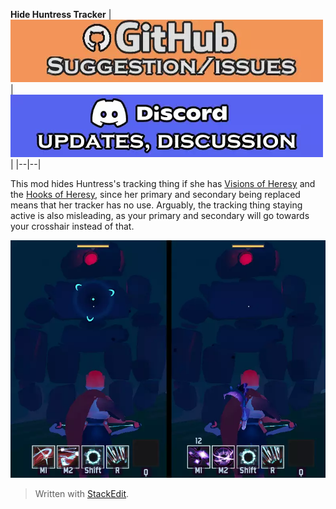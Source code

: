 ﻿**Hide Huntress Tracker**
| [![github issues/request link](https://raw.githubusercontent.com/DestroyedClone/PoseHelper/master/PoseHelper/github_link.webp)](https://github.com/DestroyedClone/PoseHelper/issues) | [![discord invite](https://raw.githubusercontent.com/DestroyedClone/PoseHelper/master/PoseHelper/discord_link.webp)](https://discord.gg/DpHu3qXMHK) |
|--|--|

This mod hides Huntress's tracking thing if she has [Visions of Heresy](https://riskofrain2.fandom.com/wiki/Visions_of_Heresy) and the [Hooks of Heresy](https://riskofrain2.fandom.com/wiki/Hooks_of_Heresy), since her primary and secondary being replaced means that her tracker has no use. Arguably, the tracking thing staying active is also misleading, as your primary and secondary will go towards your crosshair instead of that.

![preview](https://raw.githubusercontent.com/DestroyedClone/PoseHelper/master/HideHuntressTracker/hht_preview.webp)

> Written with [StackEdit](https://stackedit.io/).